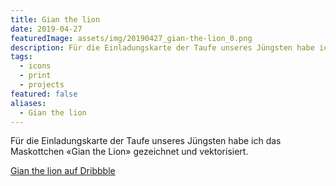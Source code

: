 ```yaml
---
title: Gian the lion
date: 2019-04-27
featuredImage: assets/img/20190427_gian-the-lion_0.png
description: Für die Einladungskarte der Taufe unseres Jüngsten habe ich das Maskottchen «Gian the Lion» gezeichnet und vektorisiert.
tags:
  - icons
  - print
  - projects
featured: false
aliases:
  - Gian the lion
---
```

Für die Einladungskarte der Taufe unseres Jüngsten habe ich das Maskottchen «Gian the Lion» gezeichnet und vektorisiert.

[Gian the lion auf Dribbble](https://dribbble.com/shots/6401002-Gian-the-lion)
